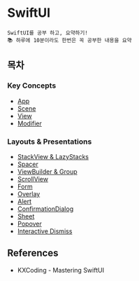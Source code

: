 
# SwiftUI
```
SwiftUI를 공부 하고, 요약하기!
📚 하루에 10분이라도 한번은 꼭 공부한 내용을 요약
```
## 목차

### Key Concepts
 - [App](./KeyConcepts/App.md)
 - [Scene](./KeyConcepts/Scene.md)
 - [View](./KeyConcepts/View.md)
 - [Modifier](./KeyConcepts/Modifier.md)
 
### Layouts & Presentations
 - [StackView & LazyStacks](./LayoutsAndPresentations/Stack.md)
 - [Spacer](./LayoutsAndPresentations/Spacer.md)
 - [ViewBuilder & Group](./LayoutsAndPresentations/ViewBuilderAndGroup.md)
 - [ScrollView](./LayoutsAndPresentations/ScrollView.md)
 - [Form](./LayoutsAndPresentations/Form.md)
 - [Overlay](./LayoutsAndPresentations/Overlay.md)
 - [Alert](./LayoutsAndPresentations/Alert.md)
 - [ConfirmationDialog](./LayoutsAndPresentations/ConfirmationDialog.md)
 - [Sheet](./LayoutsAndPresentations/Sheet.md)
 - [Popover](./LayoutsAndPresentations/Popover.md)
 - [Interactive Dismiss](./LayoutsAndPresentations/InteractiveDismiss.md)
 
## References
 - KXCoding - Mastering SwiftUI
